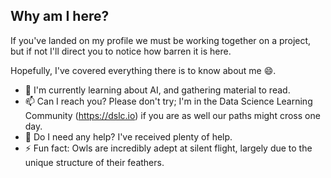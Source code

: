 ## Why am I here?

<!--
**LineAB/LineAB** is a ✨ _special_ ✨ repository because its `README.md` (this file) appears on your GitHub profile.

Here are some ideas to get you started:

- 🔭 I’m currently working on ...
- 🌱 I’m currently learning ...
- 👯 I’m looking to collaborate on ...
- 🤔 I’m looking for help with ...
- 💬 Ask me about ...
- 📫 How to reach me: ...
- 😄 Pronouns: ...
- ⚡ Fun fact: ...
-->

If you've landed on my profile we must be working together on a project, but if not I'll direct you to notice how barren it is here.

Hopefully, I've covered everything there is to know about me 😄.

- 🌱 I'm currently learning about AI, and gathering material to read.
- 📫 Can I reach you? Please don't try; I'm in the Data Science Learning Community (https://dslc.io) if you are as well our paths might cross one day.
- 🤔 Do I need any help? I've received plenty of help.
- ⚡ Fun fact: Owls are incredibly adept at silent flight, largely due to the unique structure of their feathers.
